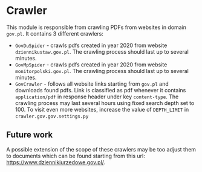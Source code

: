 # Crawler

This module is responsible from crawling PDFs from websites in domain `gov.pl`.
It contains 3 different crawlers:
* `GovDuSpider` - crawls pdfs created in year 2020 from website `dziennikustaw.gov.pl`.
The crawling process should last up to several minutes.
* `GovMpSpider` - crawls pdfs created in year 2020 from website `monitorpolski.gov.pl`.
The crawling process should last up to several minutes.
* `GovCrawler` - follows all website links starting from `gov.pl` and downloads found pdfs.
Link is classified as pdf whenever it contains `application/pdf` in response header under key `content-type`. 
The crawling process may last several hours using fixed search depth set to 100.
To visit even more websites, increase the value of `DEPTH_LIMIT` in `crawler.gov.gov.settings.py`

## Future work
A possible extension of the scope of these crawlers may be too adjust them to documents which can be found starting from this url: https://www.dziennikiurzedowe.gov.pl/. 
